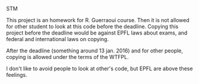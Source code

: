 STM

This project is an homework for R. Guerraoui course. Then it is not allowed for other student to look at this code before the deadline. Copying this project before the deadline would be against EPFL laws about exams, and federal and international laws on copying.

After the deadline (something around 13 jan. 2016) and for other people, copying is allowed under the terms of the WTFPL.

I don't like to avoid people to look at other's code, but EPFL are above these feelings.
